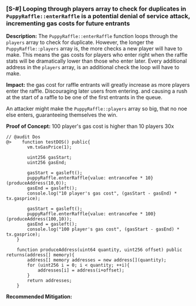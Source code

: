 ### [S-#] Looping through players array to check for duplicates in `PuppyRaffle::enterRaffle` is a potential denial of service attack, incrementing gas costs for future entrants

**Description:** The `PuppyRaffle::enterRaffle` function loops through the `players` array to check for duplicate. However, the longer the `PuppyRaffle::players` array is, the more checks a new player will have to make. This means the gas costs for players who enter right when the raffle stats will be dramatically lower than those who enter later. Every additional address in the `players` array, is an additional check the loop will have to make.

**Impact:** the gas cost for raffle entrants will greatly increase as more players enter the raffle. Discouraging later users from entering. and causing a rush at the start of a raffle to be one of the first entrants in the queue.

An attacker might make the `PuppyRaffle::players` array so big, that no noe else enters, guaranteeing themselves the win. 

**Proof of Concept:**
100 player's gas cost is higher than 10 players 30x
```
// @audit Dos
@>    function testDOS() public{
        vm.txGasPrice(1);

        uint256 gasStart;
        uint256 gasEnd;

        gasStart = gasleft();
        puppyRaffle.enterRaffle{value: entranceFee * 10}(produceAddress(10,0));
        gasEnd = gasleft();
        console.log("10 player's gas cost", (gasStart - gasEnd) * tx.gasprice);

        gasStart = gasleft();
        puppyRaffle.enterRaffle{value: entranceFee * 100}(produceAddress(100,10));
        gasEnd = gasleft();
        console.log("100 player's gas cost", (gasStart - gasEnd) * tx.gasprice);
    }

    function produceAddress(uint64 quantity, uint256 offset) public returns(address[] memory){
        address[] memory addresses = new address[](quantity);
        for (uint256 i = 0; i < quantity; ++i){
            addresses[i] = address(i+offset);
        }
        return addresses;
    }
```

**Recommended Mitigation:** 